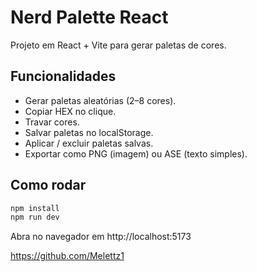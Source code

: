 # Nerd Palette React

Projeto em React + Vite para gerar paletas de cores.

## Funcionalidades
- Gerar paletas aleatórias (2–8 cores).
- Copiar HEX no clique.
- Travar cores.
- Salvar paletas no localStorage.
- Aplicar / excluir paletas salvas.
- Exportar como PNG (imagem) ou ASE (texto simples).

## Como rodar
```bash
npm install
npm run dev
```

Abra no navegador em http://localhost:5173

https://github.com/Melettz1
